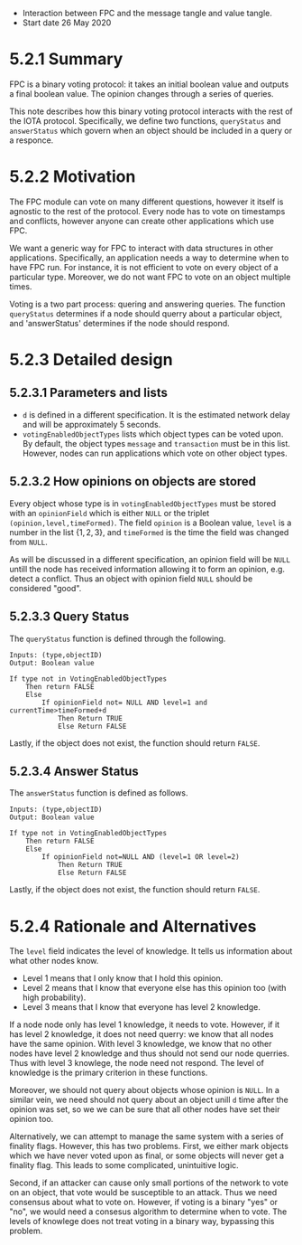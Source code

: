 *  Interaction between FPC and the message tangle and value tangle.
* Start date 26 May 2020
# 5.2.1 Summary

FPC is a binary voting protocol: it takes an initial boolean value and outputs a final boolean value. The opinion changes through a series of queries. 

This note describes how this binary voting protocol interacts with the rest of the IOTA protocol.  Specifically, we define two functions, `queryStatus` and `answerStatus` which govern when an object should be included in  a query or a responce. 

# 5.2.2 Motivation

The FPC module can vote on many different questions, however it itself is agnostic to the rest of the protocol.  Every node has to vote on timestamps and conflicts, however anyone can create other applications which use FPC.

We want a generic way for FPC to interact with data structures in other applications. Specifically, an application needs a way to determine when to have FPC run. For instance, it is not efficient to vote on every object of a particular type.  Moreover, we do not want FPC to vote on an object multiple times.  

Voting is a two part process: quering and answering queries.  The function `queryStatus` determines if a node should querry about a particular object, and 'answerStatus' determines if the node should respond.  

# 5.2.3 Detailed design
## 5.2.3.1 Parameters and lists
* `d` is defined in a different specification.  It is the estimated network delay and will be approximately 5 seconds. 
* `votingEnabledObjectTypes` lists which object types can be voted upon.  By default, the object types `message` and `transaction` must be in this list.  However, nodes can run applications which vote on other object types.  

## 5.2.3.2 How opinions on objects are stored

Every object whose type is in `votingEnabledObjectTypes` must be stored with an `opinionField` which is either `NULL`  or the triplet `(opinion,level,timeFormed)`.  The field `opinion` is a Boolean value,  `level` is a number in the list $\{1,2,3\}$, and `timeFormed` is the time the field was changed from `NULL`.

As will be discussed in a different specification, an opinion field will be  `NULL` untill the node has received information allowing it to form an opinion, e.g. detect a conflict.  Thus an object with opinion field  `NULL` should be considered "good". 

## 5.2.3.3 Query Status

The `queryStatus` function is defined through the following.
```
Inputs: (type,objectID)
Output: Boolean value

If type not in VotingEnabledObjectTypes
    Then return FALSE
    Else
        If opinionField not= NULL AND level=1 and currentTime>timeFormed+d
            Then Return TRUE
            Else Return FALSE       
```
Lastly, if the object does not exist, the function should return `FALSE`.
## 5.2.3.4 Answer Status

The `answerStatus` function is defined as follows.

```
Inputs: (type,objectID)
Output: Boolean value

If type not in VotingEnabledObjectTypes
    Then return FALSE
    Else
        If opinionField not=NULL AND (level=1 OR level=2) 
            Then Return TRUE
            Else Return FALSE 
```
Lastly, if the object does not exist, the function should return `FALSE`.
# 5.2.4 Rationale and Alternatives

The `level` field indicates the level of knowledge. It tells us information about what other nodes know.
* Level 1 means that I only know that I hold this opinion.
* Level 2 means that I know that everyone else has this opinion too (with high probability).
* Level 3 means that I know that everyone has level 2 knowledge.

If a node node only has level 1 knowledge, it needs to vote.  However, if it has level 2 knowledge, it does not need querry: we know that all nodes have the same opinion.  With level 3 knowledge, we know that no other nodes have level 2 knowledge and thus should not send our node querries.  Thus with level 3 knowlege, the node need not respond.  The level of knowledge is the primary criterion in these functions.  

Moreover, we should not query about objects whose opinion is `NULL`. In a similar vein, we need should not query about an object unill `d` time after the opinion was set, so we we can be sure that all other nodes have set their opinion too. 

Alternatively, we can attempt to manage the same system with a series of finality flags.  However, this has two problems.  First,  we either mark objects which we have never voted upon as final, or some objects will never get a finality flag.  This leads to some complicated, unintuitive logic. 

Second, if an attacker can cause only small portions of the network to vote on an object, that vote would be susceptible to an attack.  Thus we need consensus about what to vote on. However, if voting is a binary "yes" or "no", we would need a consesus algorithm to determine when to vote.  The levels of knowlege does not treat voting in a binary way, bypassing this problem.  






<!--stackedit_data:
eyJoaXN0b3J5IjpbOTc0NTIzNjY0LC0zODEzMzc1NjJdfQ==
-->